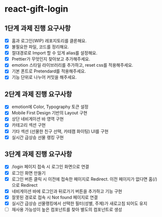 # react-gift-login

## 1단계 과제 진행 요구사항

- [x] 홈과 로그인(WIP) 레포지토리를 클론해요.
- [x] 불필요한 파일, 코드를 정리해요.
- [x] 절대경로로 Import 할 수 있게 alias를 설정해요.
- [x] Prettier가 무엇인지 찾아보고 추가해주세요.
- [x] emotion 스타일 라이브러리를 추가하고, reset css를 적용해주세요.
- [x] 기본 폰트로 Pretendard를 적용해주세요.
- [x] 기능 단위로 나누어 커밋을 해주세요.

## 2단계 과제 진행 요구사항

- [x] emotion에 Color, Typography 토큰 설정
- [x] Mobile First Design 기반의 Layout 구현
- [x] 상단 네비게이션 바 영역 구현
- [x] 카테고리 섹션 구현
- [x] 기타 섹션 (선물한 친구 선택, 카테캠 화이팅) UI를 구현
- [x] 실시간 급상승 선물 랭킹 구현

## 3단계 과제 진행 요구사항

- [x] /login 페이지 접속 시 로그인 화면으로 연결
- [x] 로그인 화면 만들기
- [x] 로그인 버튼 클릭 시 이전에 접속한 페이지로 Redirect. 이전 페이지가 없다면 홈(/)으로 Redirect
- [x] 네비게이션 바에 로그인과 뒤로가기 버튼을 추가하고 기능 구현
- [x] 잘못된 경로로 접속 시 Not found 페이지로 연결
- [x] 실시간 급상승 선물랭킹에서 선택한 필터(성별, 주제)가 새로고침 되어도 유지
- [ ] 재사용 가능성이 높은 컴포넌트를 찾아 별도의 컴포넌트로 생성
